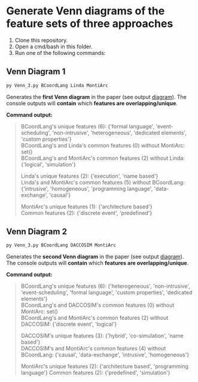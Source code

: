 # Generate Venn diagrams of the feature sets of three approaches

1. Clone this repository.
2. Open a cmd/bash in this folder.
3. Run one of the following commands:


## Venn Diagram 1


```bash
py Venn_3.py BCoordLang Linda MontiArc
```
Generates the **first Venn diagram** in the paper (see output [diagram](./BCoordLang_Linda_MontiArc_venn.svg)).
The console outputs will **contain** which **features are overlapping/unique**.

**Command output:**

> BCoordLang's unique features (6): {'formal language', 'event-scheduling', 'non-intrusive', 'heterogeneous', 'dedicated elements', 'custom properties'}    
> BCoordLang's and Linda's common features (0) without MontiArc: set()                                                                          
> BCoordLang's and MontiArc's common features (2) without Linda: {'logical', 'simulation'}
>
> Linda's unique features (2): {'execution', 'name based'}                                                                                      
> Linda's and MontiArc's common features (5) without BCoordLang: {'intrusive', 'homogeneous', 'programming language', 'data-exchange', 'causal'}
>                                                                                                                                             
> MontiArc's unique features (1): {'architecture based'}                                                                                        
> Common features (2): {'discrete event', 'predefined'}


## Venn Diagram 2


```bash
py Venn_3.py BCoordLang DACCOSIM MontiArc
```
Generates the **second Venn diagram** in the paper (see output [diagram](./BCoordLang_DACCOSIM_MontiArc_venn.svg)).
The console outputs will **contain** which **features are overlapping/unique**.

**Command output:**

> BCoordLang's unique features (6): {'heterogeneous', 'non-intrusive', 'event-scheduling', 'formal language', 'custom properties', 'dedicated elements'}    
> BCoordLang's and DACCOSIM's common features (0) without MontiArc: set()    
> BCoordLang's and MontiArc's common features (2) without DACCOSIM: {'discrete event', 'logical'} 
> 
> DACCOSIM's unique features (3): {'hybrid', 'co-simulation', 'name based'}   
> DACCOSIM's and MontiArc's common features (4) without BCoordLang: {'causal', 'data-exchange', 'intrusive', 'homogeneous'} 
> 
> MontiArc's unique features (2): {'architecture based', 'programming language'} 
> Common features (2): {'predefined', 'simulation'} 
